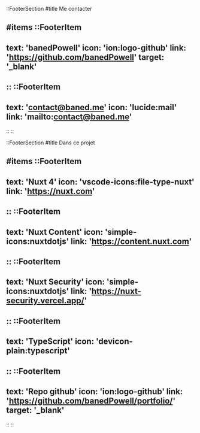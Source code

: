 ::FooterSection
#title
Me contacter

#items
::FooterItem
---
text: 'banedPowell'
icon: 'ion:logo-github'
link: 'https://github.com/banedPowell'
target: '_blank'
---
::
::FooterItem
---
text: 'contact@baned.me'
icon: 'lucide:mail'
link: 'mailto:contact@baned.me'
---
::
::

::FooterSection
#title
Dans ce projet

#items
::FooterItem
---
text: 'Nuxt 4'
icon: 'vscode-icons:file-type-nuxt'
link: 'https://nuxt.com'
---
::
::FooterItem
---
text: 'Nuxt Content'
icon: 'simple-icons:nuxtdotjs'
link: 'https://content.nuxt.com'
---
::
::FooterItem
---
text: 'Nuxt Security'
icon: 'simple-icons:nuxtdotjs'
link: 'https://nuxt-security.vercel.app/'
---
::
::FooterItem
---
text: 'TypeScript'
icon: 'devicon-plain:typescript'
---
::
::FooterItem
---
text: 'Repo github'
icon: 'ion:logo-github'
link: 'https://github.com/banedPowell/portfolio/'
target: '_blank'
---
::
::


<!-- ::FooterSection
#title
Dans ce projet

#items




:: -->
